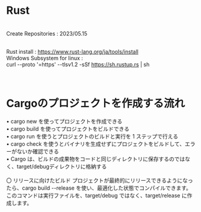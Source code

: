 # Rust
<br>      
Create Repositories : 2023/05.15
<br><br> 
 
Rust install : https://www.rust-lang.org/ja/tools/install
<br>
Windows Subsystem for linux :<br>
curl --proto '=https' --tlsv1.2 -sSf https://sh.rustup.rs | sh
<br><br><br>

# Cargoのプロジェクトを作成する流れ

• cargo new を使ってプロジェクトを作成できる<br>
• cargo build を使ってプロジェクトをビルドできる<br>
• cargo run を使うとプロジェクトのビルドと実行を 1 ステップで行える<br>
• cargo check を使うとバイナリを生成せずにプロジェクトをビルドして、エラーがないか確認できる<br>
• Cargo は、ビルドの成果物をコードと同じディレクトリに保存するのではなく、target/debugディレクトリに格納する
<br><br>
〇 リリースに向けたビルド
プロジェクトが最終的にリリースできるようになったら、cargo build --release を使い、最適化した状態でコンパイルできます。<br>
このコマンドは実行ファイルを、target/debug ではなく、target/release に作成します。
